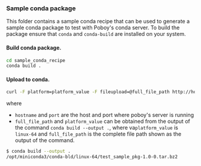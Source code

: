 ### Sample conda package

This folder contains a sample conda recipe that can be used to generate a sample conda package to test with Poboy's conda server. To build the package ensure that `conda` and `conda-build` are installed on your system.

#### Build conda package.
```bash
cd sample_conda_recipe
conda build .
```

#### Upload to conda.
```bash
curl -F platform=platform_value -F fileupload=@full_file_path http://hostname:port/poboys/upload
```
where

* `hostname` and `port` are the host and port where poboy's server is running
* `full_file_path` and `platform_value` can be obtained from the output of the command `conda build --output .`, where va`platform_value` is `linux-64` and `full_file_path` is the complete file path shown as the output of the command.


```bash
$ conda build --output .
/opt/miniconda3/conda-bld/linux-64/test_sample_pkg-1.0-0.tar.bz2
``` 
